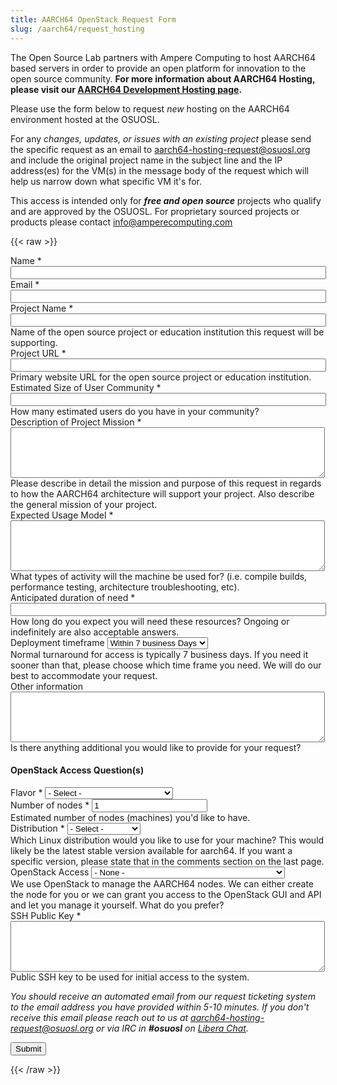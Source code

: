 ```yaml
---
title: AARCH64 OpenStack Request Form
slug: /aarch64/request_hosting
---
```

The Open Source Lab partners with Ampere Computing to host AARCH64
based servers in order to provide an open platform for innovation to
the open source community. **For more information about AARCH64 Hosting, please visit our [AARCH64 Development Hosting page](/services/aarch64).**

Please use the form below to request *new* hosting on the AARCH64 environment hosted at the OSUOSL.

For any *changes, updates, or issues with an existing project* please send the specific request as an email to
[aarch64-hosting-request@osuosl.org](mailto:aarch64-hosting-request@osuosl.org) and include the original project name
in the subject line and the IP address(es) for the VM(s) in the message body of the request which will help us narrow
down what specific VM it's for.

This access is intended only for ***free and open source*** projects who qualify and are approved by the OSUOSL.  For
proprietary sourced projects or products please contact [info@amperecomputing.com](mailto:info@amperecomputing.com)

{{< raw >}}
<script src="../../../js/formsender-error.js"></script>
<form class="webform-client-form" enctype="multipart/form-data" action="https://formsender.osuosl.org:443"
  method="post" id="webform-client-form-1086" accept-charset="UTF-8">
    <div>
      <div class="form-item webform-component webform-component-textfield" id="webform-component-name">
        <label for="edit-submitted-name">Name <span class="form-required" title="This field is required.">&ast;</span>
        </label>
        <input type="text" id="edit-submitted-name" name="name" value="" size="60" maxlength="128" class="form-text
        required" />
      </div>
      <div class="form-item webform-component webform-component-email" id="webform-component-email">
        <label for="edit-submitted-email">Email <span class="form-required" title="This field is required.">&ast;</span>
        </label>
        <input class="email form-text form-email required" type="email" id="edit-submitted-email" name="email"
        size="60" />
      </div>
      <div class="form-item webform-component webform-component-textfield" id="webform-component-project-name">
        <label for="edit-submitted-project-name">Project Name <span class="form-required" title="This field is
        required.">&ast;</span></label>
        <input type="text" id="edit-submitted-project-name" name="project_name" value="" size="60" maxlength="128"
        class="form-text required" />
        <div class="description">Name of the open source project or education institution this request will be
        supporting.</div>
      </div>
      <div class="form-item webform-component webform-component-textfield" id="webform-component-project-url">
        <label for="edit-submitted-project-url">Project URL <span class="form-required" title="This field is
        required.">&ast; </span></label>
        <input type="text" id="edit-submitted-project-url" name="project_url" value="" size="60" maxlength="128"
        class="form-text required" />
        <div class="description">Primary website URL for the open source project or education institution.</div>
      </div>
      <div class="form-item webform-component webform-component-textfield" id="webform-component-community-size">
        <label for="edit-submitted-community-size">Estimated Size of  User Community <span class="form-required"
        title="This field is required.">&ast;</span></label>
        <input type="text" id="edit-submitted-community-size" name="est_size_of_user_community" value="" size="60"
        maxlength="128" class="form-text required" /> <div class="description">How many estimated users do you have in
        your community?</div>
      </div>
      <div class="form-item webform-component webform-component-textarea" id="webform-component-mission">
        <label for="edit-submitted-mission">Description of Project Mission <span class="form-required" title="This field
        is required.">&ast;</span></label>
        <div class="form-textarea-wrapper resizable"><textarea id="edit-submitted-mission"
        name="description_of_project_mission" cols="60" rows="5" class="form-textarea required"></textarea></div>
        <div class="description">Please describe in detail the mission and purpose of this request in regards to how
        the AARCH64 architecture will support your project. Also describe the
        general mission of your project.</div>
      </div>
      <div class="form-item webform-component webform-component-textarea" id="webform-component-usage">
        <label for="edit-submitted-usage">Expected Usage Model <span class="form-required" title="This field is
        required.">&ast;</span></label>
        <div class="form-textarea-wrapper resizable"><textarea id="edit-submitted-usage" name="expected_usage_model"
        cols="60" rows="5" class="form-textarea required"></textarea></div>
        <div class="description">What types of activity will the machine be used for? (i.e. compile builds, performance
        testing, architecture troubleshooting, etc).</div>
      </div>
      <div class="form-item webform-component webform-component-textfield" id="webform-component-duration">
        <label for="edit-submitted-duration">Anticipated duration of need <span class="form-required" title="This field
        is required.">&ast;</span></label>
        <input type="text" id="edit-submitted-duration" name="anticipated_duration_of_need" value="" size="60"
        maxlength="128" class="form-text required" />
        <div class="description">How long do you expect you will need these resources? Ongoing or indefinitely are also
        acceptable answers.</div>
      </div>
      <div class="form-item webform-component webform-component-select" id="webform-component-deployment-timeframe">
        <label for="edit-submitted-deployment-timeframe">Deployment timeframe </label>
        <select id="edit-submitted-deployment-timeframe" name="deployment_timeframe" class="form-select">
          <option value="Within 7 business Days" selected="selected">Within 7 business Days</option>
          <option value="Within 3 business Days">Within 3 business Days</option>
          <option value="Within 1 business Days">Within 1 business Day</option>
        </select>
        <div class="description">Normal turnaround for access is typically 7 business days. If you need it sooner than
        that, please choose which time frame you need. We will do our best to accommodate your request. </div>
      </div>
      <div class="form-item webform-component webform-component-textarea" id="webform-component-other-information">
        <label for="edit-submitted-other-information">Other information </label>
        <div class="form-textarea-wrapper resizable"><textarea id="edit-submitted-other-information"
        name="other_information" cols="60" rows="5" class="form-textarea"></textarea></div>
        <div class="description">Is there anything additional you would like to provide for your request?</div>
      </div>
      <h4>OpenStack Access Question(s)</h4>
      <div class="form-item webform-component webform-component-select" id="webform-component-flavor">
        <label for="edit-submitted-flavor">Flavor <span class="form-required" title="This field is
        required.">&ast;</span>
        </label>
        <select id="edit-submitted-flavor" name="flavor" class="form-select required">
          <option value="None selected" selected="selected">- Select -</option>
          <option value="tiny">1 CPU, 512M RAM, 4G Disk</option>
          <option value="small">1 CPU, 1G RAM, 15G Disk</option>
          <option value="medium">2 CPU, 4G RAM, 30G Disk</option>
          <option value="large">4 CPU, 8G RAM, 60G Disk</option>
          <option value="xlarge">8 CPU, 16G RAM, 80G Disk</option>
          <option value="xxlarge">16 CPU, 32G RAM, 320G Disk</option>
        </select>
      </div>
      <div class="form-item webform-component webform-component-number" id="webform-component-num-nodes">
        <label for="edit-submitted-num-nodes">Number of nodes <span class="form-required" title="This field is
        required.">&ast;</span></label>
        <input type="number" id="edit-submitted-num-nodes" name="number_of_nodes" value="1" min="1" step="any"
        class="form-text form-number required" />
        <div class="description">Estimated number of nodes (machines) you'd like to have.</div>
      </div>
      <div class="form-item webform-component webform-component-select" id="webform-component-distribution">
        <label for="edit-submitted-distribution">Distribution <span class="form-required" title="This field is
        required.">&ast;</span></label>
        <select id="edit-submitted-distribution" name="distribution" class="form-select required">
          <option value="None selected" selected="selected">- Select -</option>
          <option value="AlmaLinux">AlmaLinux</option>
          <option value="CentOS Steam">CentOS Stream</option>
          <option value="Debian">Debian</option>
          <option value="Fedora">Fedora</option>
          <option value="Rocky Linux">Rocky Linux</option>
          <option value="Ubuntu">Ubuntu</option>
          <option value="Other">Other</option>
        </select>
        <div class="description">Which Linux distribution would you like to use
        for your machine? This would likely be the latest stable version
        available for aarch64. If you want a specific version, please state
        that in the comments section on the last page.</div>
      </div>
      <div class="form-item webform-component webform-component-select" id="webform-component-openstack-access">
        <label for="edit-submitted-openstack-access">OpenStack Access </label>
        <select id="edit-submitted-openstack-access" name="openstack_access" class="form-select">
          <option value="None selected" selected="selected">- None -</option>
          <option value="Have the OSL create the node(s) for me">Have the OSL create the node(s) for me</option>
          <option value="I'd like to have access to the Openstack GUI/API">I&#039;d like to have access to the
          Openstack GUI/API</option>
        </select>
        <div class="description">We use OpenStack to manage the AARCH64 nodes.
        We can either create the node for you or we can grant you access to the
        OpenStack GUI and API and let you manage it yourself. What do you
        prefer?</div>
      </div>
      <div class="form-item webform-component webform-component-textarea" id="webform-component-ssh-key">
        <label for="edit-submitted-ssh-key">SSH Public Key <span class="form-required" title="This field is
        required.">&ast;</span></label>
        <div class="form-textarea-wrapper resizable"><textarea id="edit-submitted-ssh-key" name="ssh_public_key" cols="60" rows="5" class="form-textarea required"></textarea></div>
        <div class="description">Public SSH key to be used for initial access to the system.</div>
      </div>
      <p><i>You should receive an automated email from our request ticketing system to the email address you have
      provided within 5-10 minutes.  If you don't receive this email please reach out to us at <a
      href="mailto:aarch64-hosting-request@osuosl.org">aarch64-hosting-request@osuosl.org</a>
      or via IRC in <b>#osuosl</b> on <a href="https://libera.chat/">Libera Chat</a>.</i></p>
      <div class="g-recaptcha" data-sitekey="6LeOugIAAAAAALZJU8MBrWbtN6NC9sMGCu8Xgb41"></div>
      <!-- Formsender Settings -->
      <input type="hidden" name="last_name" value="" />
      <input type="hidden" name="token" value="F0Ne39VckLbyzIrhHL2sYVL545kmgqx4rghGY3LulJTlut4oxLFIxky5xE32aHnrxHWHIP9F6fgvGY4G" />
      <!-- The following must be set to http://www.osuosl.org/services/powerdev/request_hosting in production -->
      <input type="hidden" name="redirect" value="https://www.osuosl.org/form-submitted" />
      <input type="hidden" name="mail_subject_prefix" value="New AARCH64 Hosting Request" />
      <input type="hidden" name="mail_subject_key" value="project_name" />
      <input type="hidden" name="send_to" value="AARCH64-Hosting" />
      <!-- /Formsender Settings -->
      <div class="form-actions form-wrapper" id="edit-actions"><input type="submit" id="edit-submit" name="op"
      value="Submit" class="form-submit" /></div>
    </div>
  </form>
{{< /raw >}}
